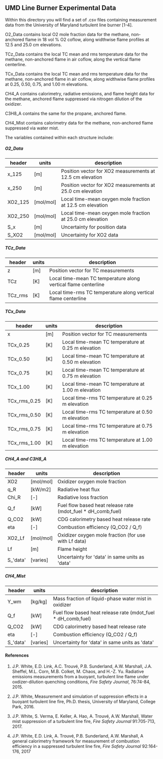 ## UMD Line Burner Experimental Data

Within this directory you will find a set of .csv files containing measurement data from the University of Maryland turbulent line burner [1-4].

O2_Data contains local O2 mole fraction data for the methane, non-anchored flame in 18 vol % O2 coflow, along widthwise flame profiles at 12.5 and 25.0 cm elevations.

TCz_Data contains the local TC mean and rms temperature data for the methane, non-anchored flame in air coflow, along the vertical flame centerline.

TCx_Data contains the local TC mean and rms temperature data for the methane, non-anchored flame in air coflow, along widthwise flame profiles at 0.25, 0.50, 0.75, and 1.00 m elevations.

CH4_A contains calorimetry, radiative emissions, and flame height data for the methane, anchored flame suppressed via nitrogen dilution of the oxidizer.

C3H8_A contains the same for the propane, anchored flame.

CH4_Mist contains calorimetry data for the methane, non-anchored flame suppressed via water mist.

The variables contained within each structure include:

##### O2_Data

| header  | units      | description |
| ------- | ---------- | ----------- |
| x_125   | [m]        | Position vector for XO2 measurements at 12.5 cm elevation |
| x_250   | [m]        | Position vector for XO2 measurements at 25.0 cm elevation |
| XO2_125 | [mol/mol]  | Local time-mean oxygen mole fraction at 12.5 cm elevation |
| XO2_250 | [mol/mol]  | Local time-mean oxygen mole fraction at 25.0 cm elevation |
| S_x     | [m]        | Uncertainty for position data |
| S_XO2   | [mol/mol]  | Uncertainty for XO2 data |

##### TCz_Data
| header   | units      | description |
| -------- | ---------- | ----------- |
| z        | [m]        | Position vector for TC measurements |
| TCz      | [K]        | Local time-mean TC temperature along vertical flame centerline |
| TCz_rms  | [K]        | Local time-rms TC temperature along vertical flame centerline |

##### TCx_Data
| header   | units      | description |
| -------- | ---------- | ----------- |
| x        | [m]        | Position vector for TC measurements |
| TCx_0.25 | [K]        | Local time-mean TC temperature at 0.25 m elevation |
| TCx_0.50 | [K]        | Local time-mean TC temperature at 0.50 m elevation |
| TCx_0.75 | [K]        | Local time-mean TC temperature at 0.75 m elevation |
| TCx_1.00 | [K]        | Local time-mean TC temperature at 1.00 m elevation |
| TCx_rms_0.25 | [K]    | Local time-rms TC temperature at 0.25 m elevation |
| TCx_rms_0.50 | [K]    | Local time-rms TC temperature at 0.50 m elevation |
| TCx_rms_0.75 | [K]    | Local time-rms TC temperature at 0.75 m elevation |
| TCx_rms_1.00 | [K]    | Local time-rms TC temperature at 1.00 m elevation |


##### CH4_A and C3H8_A

| header   | units      | description |
| -------- | ---------- | ----------- |
| XO2      | [mol/mol]  | Oxidizer oxygen mole fraction |
| q_R      | [kW/m2]    | Radiative heat flux |
| Chi_R    | [-]        | Radiative loss fraction |
| Q_f      | [kW]       | Fuel flow based heat release rate (mdot_fuel * dH_comb,fuel) |
| Q_CO2    | [kW]       | CDG calorimetry based heat release rate |
| eta      | [-]        | Combustion efficiency (Q_CO2 / Q_f) |
| XO2_Lf   | [mol/mol]  | Oxidizer oxygen mole fraction (for use with Lf data) |
| Lf       | [m]        | Flame height |
| S_'data' | [varies]   | Uncertainty for 'data' in same units as 'data' |

##### CH4_Mist

| header   | units      | description |
| -------- | ---------- | ----------- |
| Y_wm     | [kg/kg]    | Mass fraction of liquid-phase water mist in oxidizer |
| Q_f      | [kW]       | Fuel flow based heat release rate (mdot_fuel * dH_comb,fuel) |
| Q_CO2    | [kW]       | CDG calorimetry based heat release rate |
| eta      | [-]        | Combustion efficiency (Q_CO2 / Q_f) |
| S_'data' | [varies]   | Uncertainty for 'data' in same units as 'data' |


#### References

1. J.P. White, E.D. Link, A.C. Trouvé, P.B. Sunderland, A.W. Marshall, J.A. Sheffel, M.L. Corn, M.B. Colket, M. Chaos, and H.-Z. Yu. Radiative emissions measurements from a buoyant, turbulent line flame under oxdizer-dilution quenching conditions, _Fire Safety Journal_, 76:74-84, 2015.

2. J.P. White, Measurement and simulation of suppression effects in a buoyant turbulent line fire, Ph.D. thesis, University of Maryland, College Park, 2016.

3. J.P. White, S. Verma, E. Keller, A. Hao, A. Trouvé, A.W. Marshall, Water mist suppression of a turbulent line fire, _Fire Safety Journal_ 91:705-713, 2017.

4. J.P. White, E.D. Link, A. Trouvé, P.B. Sunderland, A.W. Marshall, A general calorimetry framework for measurement of combustion efficiency in a suppressed turbulent line fire, _Fire Safety Journal_ 92:164-176, 2017



